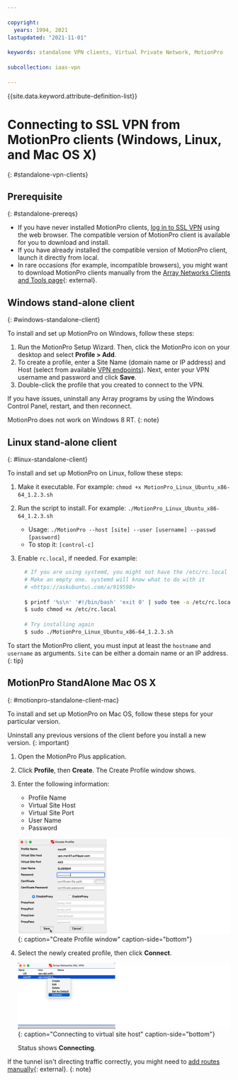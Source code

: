 ```yaml
---

copyright:
  years: 1994, 2021
lastupdated: "2021-11-01"

keywords: standalone VPN clients, Virtual Private Network, MotionPro

subcollection: iaas-vpn

---
```


{{site.data.keyword.attribute-definition-list}}

# Connecting to SSL VPN from MotionPro clients (Windows, Linux, and Mac OS X)
{: #standalone-vpn-clients}

## Prerequisite
{: #standalone-prereqs}

* If you have never installed MotionPro clients, [log in to SSL VPN](/docs/iaas-vpn?topic=iaas-vpn-getting-started#login-to-the-vpn) using the web browser. The compatible version of MotionPro client is available for you to download and install.
* If you have already installed the compatible version of MotionPro client, launch it directly from local.  
* In rare occasions (for example, incompatible browsers), you might want to download MotionPro clients manually from the [Array Networks Clients and Tools page](https://support.arraynetworks.net/prx/001/http/supportportal.arraynetworks.net/downloads/downloads.html){: external}.

## Windows stand-alone client
{: #windows-standalone-client}

To install and set up MotionPro on Windows, follow these steps:

1. Run the MotionPro Setup Wizard. Then, click the MotionPro icon on your desktop and select **Profile > Add**.
1. To create a profile, enter a Site Name (domain name or IP address) and Host (select from available [VPN endpoints](/docs/iaas-vpn?topic=iaas-vpn-available-vpn-endpoints)). Next, enter your VPN username and password and click **Save**.
1. Double-click the profile that you created to connect to the VPN.

If you have issues, uninstall any Array programs by using the Windows Control Panel, restart, and then reconnect.

   MotionPro does not work on Windows 8 RT.
   {: note}

## Linux stand-alone client
{: #linux-standalone-client}

To install and set up MotionPro on Linux, follow these steps:

1. Make it executable. For example: `chmod +x MotionPro_Linux_Ubuntu_x86-64_1.2.3.sh`
1. Run the script to install. For example: `./MotionPro_Linux_Ubuntu_x86-64_1.2.3.sh`

   * Usage:  `./MotionPro --host [site] --user [username] --passwd [password]`
   * To stop it:  `[control-c]`

1. Enable `rc.local`, if needed. For example:

   ```sh
     # If you are using systemd, you might not have the /etc/rc.local file, and you will get an "Auto start script file was not found in system!" error.
     # Make an empty one. systemd will know what to do with it
     # <https://askubuntu\.com/a/919598>

     $ printf '%s\n' '#!/bin/bash' 'exit 0' | sudo tee -a /etc/rc.local
     $ sudo chmod +x /etc/rc.local

     # Try installing again
     $ sudo ./MotionPro_Linux_Ubuntu_x86-64_1.2.3.sh
   ```      

To start the MotionPro client, you must input at least the `hostname` and `username` as arguments. `Site` can be either a domain name or an IP address.
{: tip}

## MotionPro StandAlone Mac OS X
{: #motionpro-standalone-client-mac}

To install and set up MotionPro on Mac OS, follow these steps for your particular version.

Uninstall any previous versions of the client before you install a new version.
{: important}

1. Open the MotionPro Plus application.
1. Click **Profile**, then **Create**. The Create Profile window shows.
1. Enter the following information:
   * Profile Name
   * Virtual Site Host
   * Virtual Site Port
   * User Name
   * Password

   ![Create Profile window](images/mac-standalone.png){: caption="Create Profile window" caption-side="bottom"}

1. Select the newly created profile, then click **Connect**.

   ![Connecting to virtual site host](images/mac-standalone-connect.png){: caption="Connecting to virtual site host" caption-side="bottom"}

   Status shows **Connecting**.

If the tunnel isn't directing traffic correctly, you might need to [add routes manually](https://discussions.apple.com/thread/2735376){: external}.
{: note}
